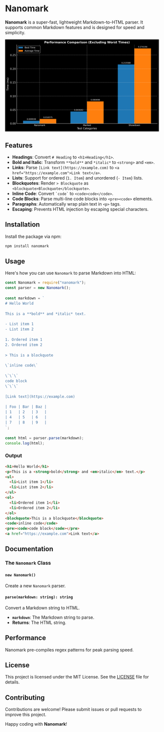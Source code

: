 # Nanomark

**Nanomark** is a super-fast, lightweight Markdown-to-HTML parser. It supports common Markdown features and is designed for speed and simplicity.

![Performance Chart](./assets/performance-chart.png)

## Features

- **Headings**: Convert `# Heading` to `<h1>Heading</h1>`.
- **Bold and Italic**: Transform `**bold**` and `*italic*` to `<strong>` and `<em>`.
- **Links**: Parse `[Link text](https://example.com)` to `<a href="https://example.com">Link text</a>`.
- **Lists**: Support for ordered (`1. Item`) and unordered (`- Item`) lists.
- **Blockquotes**: Render `> Blockquote` as `<blockquote>Blockquote</blockquote>`.
- **Inline Code**: Convert `` `code` `` to `<code>code</code>`.
- **Code Blocks**: Parse multi-line code blocks into `<pre><code>` elements.
- **Paragraphs**: Automatically wrap plain text in `<p>` tags.
- **Escaping**: Prevents HTML injection by escaping special characters.

## Installation

Install the package via npm:

```bash
npm install nanomark
```

## Usage

Here's how you can use `Nanomark` to parse Markdown into HTML:

```javascript
const Nanomark = require("nanomark");
const parser = new Nanomark();

const markdown = `
# Hello World

This is a **bold** and *italic* text.

- List item 1
- List item 2

1. Ordered item 1
2. Ordered item 2

> This is a blockquote

\`inline code\`

\`\`\`
code block
\`\`\`

[Link text](https://example.com)

| Foo | Bar | Baz |
| 1   | 2   | 3   |
| 4   | 5   | 6   |
| 7   | 8   | 9   |
`;

const html = parser.parse(markdown);
console.log(html);
```

### Output

```html
<h1>Hello World</h1>
<p>This is a <strong>bold</strong> and <em>italic</em> text.</p>
<ul>
  <li>List item 1</li>
  <li>List item 2</li>
</ul>
<ol>
  <li>Ordered item 1</li>
  <li>Ordered item 2</li>
</ol>
<blockquote>This is a blockquote</blockquote>
<code>inline code</code>
<pre><code>code block</code></pre>
<a href="https://example.com">Link text</a>
```

## Documentation

### The `Nanomark` Class

#### `new Nanomark()`

Create a new `Nanomark` parser.

#### `parse(markdown: string): string`

Convert a Markdown string to HTML.

- **`markdown`**: The Markdown string to parse.
- **Returns**: The HTML string.

## Performance

Nanomark pre-compiles regex patterns for peak parsing speed.

## License

This project is licensed under the MIT License. See the [LICENSE](./LICENSE) file for details.

## Contributing

Contributions are welcome! Please submit issues or pull requests to improve this project.

Happy coding with **Nanomark**!
